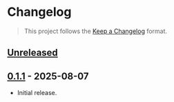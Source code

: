 # Changelog

> This project follows the [Keep a Changelog](https://keepachangelog.com/en/1.1.0/) format.

## [Unreleased]

## [0.1.1] - 2025-08-07
* Initial release.


[unreleased]: https://github.com/vitalets/global-storage/compare/0.1.1...HEAD
[0.1.1]: https://github.com/vitalets/global-storage/compare/0.1.0...0.1.1
